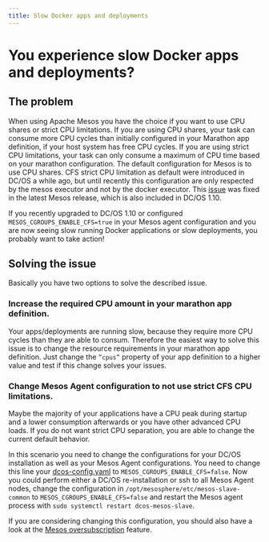 ```yaml
---
title: Slow Docker apps and deployments
---
```

# You experience slow Docker apps and deployments?

## The problem
When using Apache Mesos you have the choice if you want to use CPU shares or strict CPU limitations. If you are using CPU shares, your task can consume more CPU cycles than initially configured in your Marathon app definition, if your host system has free CPU cycles. If you are using strict CPU limitations, your task can only consume a maximum of CPU time based on your marathon configuration. The default configuration for Mesos is to use CPU shares. CFS strict CPU limitation as default were introduced in DC/OS a while ago, but until recently this configuration are only respected by the mesos executor and not by the docker executor. This [issue](https://issues.apache.org/jira/browse/MESOS-6134) was fixed in the latest Mesos release, which is also included in DC/OS 1.10.

If you recently upgraded to DC/OS 1.10 or configured `MESOS_CGROUPS_ENABLE_CFS=true` in your Mesos agent configuration and you are now seeing slow running Docker applications or slow deployments, you probably want to take action!

## Solving the issue
Basically you have two options to solve the described issue.

### Increase the required CPU amount in your marathon app definition.
Your apps/deployments are running slow, because they require more CPU cycles than they are able to consum. Therefore the easiest way to solve this issue is to change the resource requirements in your marathon app definition. Just change the `”cpus”` property of your app definition to a higher value and test if this change solves your issues. 

### Change Mesos Agent configuration to not use strict CFS CPU limitations.
Maybe the majority of your applications have a CPU peak during startup and a lower consumption afterwards or you have other advanced CPU loads. If you do not want strict CPU separation, you are able to change the current default behavior.

In this scenario you need to change the configurations for your DC/OS installation as well as your Mesos Agent configurations. You need to change this line your [dcos-config.yaml]( https://github.com/dcos/dcos/blob/a7a30779663081198649caecb4d27165836e73ae/gen/dcos-config.yaml#L431) to `MESOS_CGROUPS_ENABLE_CFS=false`. Now you could perform either a DC/OS re-installation or ssh to all Mesos Agent nodes, change the configuration in `/opt/mesosphere/etc/mesos-slave-common` to `MESOS_CGROUPS_ENABLE_CFS=false` and restart the Mesos agent process with `sudo systemctl restart dcos-mesos-slave`.

If you are considering changing this configuration, you should also have a look at the [Mesos oversubscription](http://mesos.apache.org/documentation/latest/oversubscription/) feature.